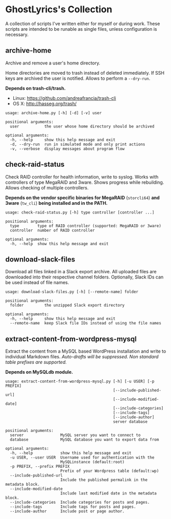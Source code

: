 # GhostLyrics's Collection

A collection of scripts I've written either for myself or during work. These scripts are intended to be runable as single files, unless configuration is necessary.

## archive-home

Archive and remove a user's home directory.

Home directories are moved to trash instead of deleted immediately.
If SSH keys are archived the user is notified.
Allows to perform a `--dry-run`.

**Depends on trash-cli/trash.**

- Linux: https://github.com/andreafrancia/trash-cli  
- OS X: http://hasseg.org/trash/

```none
usage: archive-home.py [-h] [-d] [-v] user

positional arguments:
  user           the user whose home directory should be archived

optional arguments:
  -h, --help     show this help message and exit
  -d, --dry-run  run in simulated mode and only print actions
  -v, --verbose  display messages about program flow
```

## check-raid-status

Check RAID controller for health information, write to syslog. Works with controllers of type MegaRAID and 3ware. Shows progress while rebuilding.  Allows checking of multiple controllers.

**Depends on the vendor specific binaries for MegaRAID** (`storcli64`) **and 3ware** (`tw_cli`) **being installed and in the PATH.**

```none
usage: check-raid-status.py [-h] type controller [controller ...]

positional arguments:
  type        type of RAID controller (supported: MegaRAID or 3ware)
  controller  number of RAID controller

optional arguments:
  -h, --help  show this help message and exit
```

## download-slack-files

Download all files linked in a Slack export archive.
All uploaded files are downloaded into their respective channel folders.
Optionally, Slack IDs can be used instead of file names.

```none
usage: download-slack-files.py [-h] [--remote-name] folder

positional arguments:
  folder         the unzipped Slack export directory

optional arguments:
  -h, --help     show this help message and exit
  --remote-name  keep Slack file IDs instead of using the file names
```

## extract-content-from-wordpress-mysql

Extract the content from a MySQL based WordPress installation and write to individual Markdown files. *Auto-drafts will be suppressed. Non standard table prefixes are supported.*

**Depends on MySQLdb module.**

```none
usage: extract-content-from-wordpress-mysql.py [-h] [-u USER] [-p PREFIX]
                                               [--include-published-url]
                                               [--include-modified-date]
                                               [--include-categories]
                                               [--include-tags]
                                               [--include-author]
                                               server database

positional arguments:
  server                MySQL server you want to connect to
  database              MySQL database you want to export data from

optional arguments:
  -h, --help            show this help message and exit
  -u USER, --user USER  Username used for authentication with the
                        MySQLinstance (default:root)
  -p PREFIX, --prefix PREFIX
                        Prefix of your Wordpress table (default:wp)
  --include-published-url
                        Include the published permalink in the metadata block.
  --include-modified-date
                        Include last modified date in the metadata block.
  --include-categories  Include categories for posts and pages.
  --include-tags        Include tags for posts and pages.
  --include-author      Include post or page author.
```

